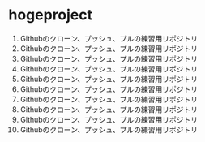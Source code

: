 # hogeproject
1. Githubのクローン、プッシュ、プルの練習用リポジトリ
1. Githubのクローン、プッシュ、プルの練習用リポジトリ
1. Githubのクローン、プッシュ、プルの練習用リポジトリ
1. Githubのクローン、プッシュ、プルの練習用リポジトリ
1. Githubのクローン、プッシュ、プルの練習用リポジトリ
1. Githubのクローン、プッシュ、プルの練習用リポジトリ
1. Githubのクローン、プッシュ、プルの練習用リポジトリ
1. Githubのクローン、プッシュ、プルの練習用リポジトリ
1. Githubのクローン、プッシュ、プルの練習用リポジトリ
1. Githubのクローン、プッシュ、プルの練習用リポジトリ